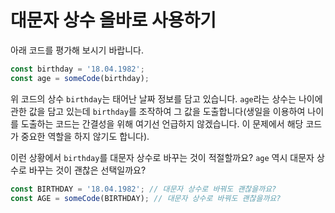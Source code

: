 # 대문자 상수 올바로 사용하기

아래 코드를 평가해 보시기 바랍니다.

```js
const birthday = '18.04.1982';
const age = someCode(birthday);
```

위 코드의 상수 `birthday`는 태어난 날짜 정보를 담고 있습니다. `age`라는 상수는 나이에 관한 값을 담고 있는데 `birthday`를 조작하여 그 값을 도출합니다(생일을 이용하여 나이를 도출하는 코드는 간결성을 위해 여기선 언급하지 않겠습니다. 이 문제에서 해당 코드가 중요한 역할을 하지 않기도 합니다).

이런 상황에서 `birthday`를 대문자 상수로 바꾸는 것이 적절할까요? `age` 역시 대문자 상수로 바꾸는 것이 괜찮은 선택일까요?

```js
const BIRTHDAY = '18.04.1982'; // 대문자 상수로 바꿔도 괜찮을까요?
const AGE = someCode(BIRTHDAY); // 대문자 상수로 바꿔도 괜찮을까요?
```
